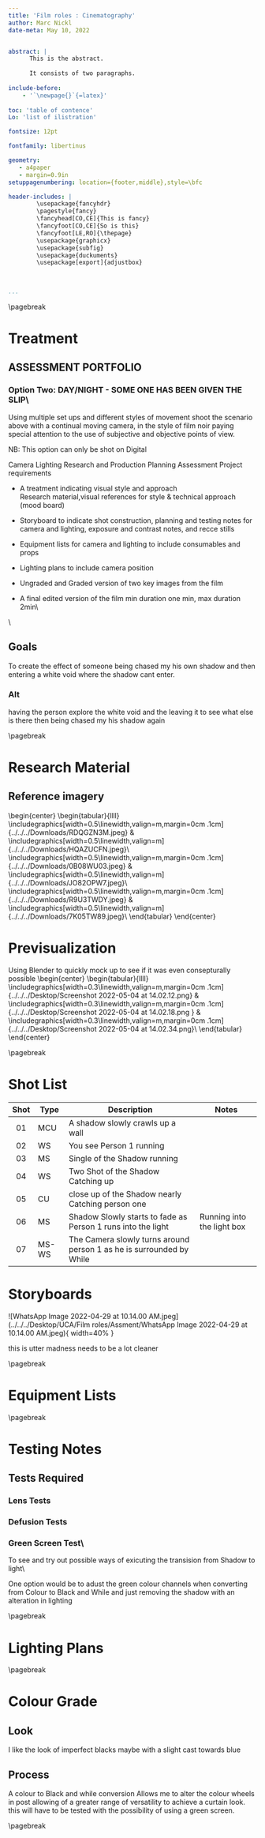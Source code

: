 ```yaml
---
title: 'Film roles : Cinematography'
author: Marc Nickl
date-meta: May 10, 2022


abstract: |
      This is the abstract.
    
      It consists of two paragraphs.
      
include-before:
    - '`\newpage{}`{=latex}'
 
toc: 'table of contence'
Lo: 'list of ilistration'

fontsize: 12pt

fontfamily: libertinus

geometry:
   - a4paper
   - margin=0.9in
setuppagenumbering: location={footer,middle},style=\bfc

header-includes: |
        \usepackage{fancyhdr}
        \pagestyle{fancy}
        \fancyhead[CO,CE]{This is fancy}
        \fancyfoot[CO,CE]{So is this}
        \fancyfoot[LE,RO]{\thepage}
        \usepackage{graphicx}
        \usepackage{subfig}
        \usepackage{duckuments}
        \usepackage[export]{adjustbox}

        
      
...
```

\pagebreak


# Treatment

## ASSESSMENT PORTFOLIO

### Option Two: DAY/NIGHT - SOME ONE HAS BEEN GIVEN THE SLIP\

Using multiple set ups and different styles of movement shoot the scenario above with a continual moving camera, in the style of film noir paying special attention to the use of subjective and objective points of view.

NB: This option can only be shot on Digital

Camera Lighting Research and Production Planning Assessment Project requirements

- A treatment indicating visual style and approach  
Research material,visual references for style & technical approach (mood board)
- Storyboard to indicate shot construction, planning and testing notes for camera and lighting, exposure and contrast notes, and recce stills

- Equipment lists for camera and lighting to include consumables and props 
- Lighting plans to include camera position  
- Ungraded and Graded version of two key images from the film  
- A final edited version of the film min duration one min, max duration 2min\

\

## Goals
To create the effect of someone being chased my his own shadow and then entering a white void where the shadow cant enter. 

### Alt
having the person explore the white void and the leaving it to see what else is there then being chased my his shadow again




\pagebreak
# Research Material

## Reference imagery                                          

\begin{center}
   \begin{tabular}{llll}
 \includegraphics[width=0.5\linewidth,valign=m,margin=0cm .1cm]{../../../Downloads/RDQGZN3M.jpeg} &
 \includegraphics[width=0.5\linewidth,valign=m]{../../../Downloads/HQAZUCFN.jpeg}\\ \includegraphics[width=0.5\linewidth,valign=m,margin=0cm .1cm]{../../../Downloads/0B08WU03.jpeg} &
 \includegraphics[width=0.5\linewidth,valign=m]{../../../Downloads/JO82OPW7.jpeg}\\
 \includegraphics[width=0.5\linewidth,valign=m,margin=0cm .1cm]{../../../Downloads/R9U3TWDY.jpeg} & \includegraphics[width=0.5\linewidth,valign=m]{../../../Downloads/7K05TW89.jpeg}\\
    \end{tabular}
 \end{center}

# Previsualization

Using Blender to quickly mock up to see if it was even consepturally possible 
\begin{center}
   \begin{tabular}{llll}
 \includegraphics[width=0.3\linewidth,valign=m,margin=0cm .1cm]{../../../Desktop/Screenshot 2022-05-04 at 14.02.12.png} &
 \includegraphics[width=0.3\linewidth,valign=m,margin=0cm .1cm]{../../../Desktop/Screenshot 2022-05-04 at 14.02.18.png } &
 \includegraphics[width=0.3\linewidth,valign=m,margin=0cm .1cm]{../../../Desktop/Screenshot 2022-05-04 at 14.02.34.png}\\
    \end{tabular}
\end{center}


\pagebreak


# Shot List 

| Shot | Type  | Description                                                          | Notes                      |
|:----:|-------|----------------------------------------------------------------------|----------------------------|
| 01   | MCU   | A shadow slowly crawls up a wall                                     |                            |
| 02   | WS    | You see Person 1 running                                             |                            |
| 03   | MS    | Single of the Shadow running                                         |                            |
| 04   | WS    | Two Shot of the Shadow Catching up                                   |                            |
| 05   | CU    | close up of the Shadow nearly Catching person one                    |                            |
| 06   | MS    | Shadow Slowly starts to fade as Person 1 runs into the light         | Running into the light box |
| 07   | MS-WS | The Camera slowly turns around person 1 as he is surrounded by While |                            |



# Storyboards

![WhatsApp Image 2022-04-29 at 10.14.00 AM.jpeg](../../../Desktop/UCA/Film roles/Assment/WhatsApp Image 2022-04-29 at 10.14.00 AM.jpeg){ width=40% }

this is utter madness needs to be a lot cleaner 



\pagebreak

# Equipment Lists

\pagebreak

# Testing Notes

## Tests Required

### Lens Tests


### Defusion Tests


### Green Screen Test\
To see and try out possible ways of exicuting the transision from Shadow to light\

   One option would be to adust the green colour channels when converting from Colour to Black and While and just removing the shadow with an alteration in lighting


\pagebreak






# Lighting Plans

\pagebreak






# Colour Grade


## Look
I like the look of imperfect blacks maybe with a slight cast towards blue



## Process
A colour to Black and while conversion Allows me to alter the colour wheels in post allowing of a greater range of versatility to achieve a curtain look. this will have to be tested with the possibility of using a green screen.












\pagebreak
